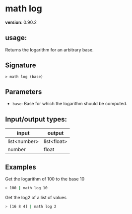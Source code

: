 # math log

**version**: 0.90.2

## **usage**:

Returns the logarithm for an arbitrary base.

## Signature

`> math log (base)`

## Parameters

- `base`: Base for which the logarithm should be computed.

## Input/output types:

| input          | output        |
| -------------- | ------------- |
| list\<number\> | list\<float\> |
| number         | float         |

## Examples

Get the logarithm of 100 to the base 10

```bash
> 100 | math log 10
```

Get the log2 of a list of values

```bash
> [16 8 4] | math log 2
```
